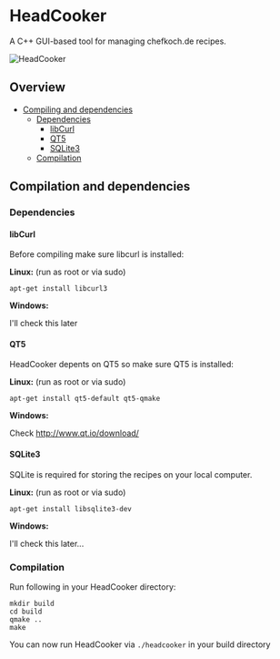 # HeadCooker
A C++ GUI-based tool for managing chefkoch.de recipes.

![HeadCooker](http://indidude.de/stuff/headcooker.gif)

## Overview ##

 * [Compiling and dependencies](#compiling-and-dependencies)
   * [Dependencies](#dependencies)
     * [libCurl](#libcurl)
     * [QT5](#qt5)
     * [SQLite3](#sqlite3)
   * [Compilation](#compilation)


## Compilation and dependencies ##

### Dependencies ###

#### libCurl ####
Before compiling make sure libcurl is installed:

**Linux:** (run as root or via sudo)
```
apt-get install libcurl3
```

**Windows:**

I'll check this later

#### QT5 ####
HeadCooker depents on QT5 so make sure QT5 is installed:

**Linux:** (run as root or via sudo)
```
apt-get install qt5-default qt5-qmake
```

**Windows:**

Check http://www.qt.io/download/

#### SQLite3 ####
SQLite is required for storing the recipes on your local computer.

**Linux:** (run as root or via sudo)
```
apt-get install libsqlite3-dev
```

**Windows:**

I'll check this later...

### Compilation ###

Run following in your HeadCooker directory:
```
mkdir build
cd build
qmake ..
make
```

You can now run HeadCooker via ```./headcooker``` in your build directory
